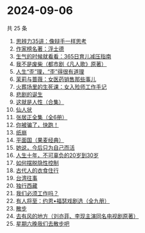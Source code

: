 # 2024-09-06

共 25 条

<!-- BEGIN WEREAD -->
<!-- 最后更新时间 2024-09-06 12:16:41 +0800 -->
1. [思辨力35讲：像辩手一样思考](https://weread.qq.com/web/bookDetail/cf132e10813ab92e9g018088)
1. [作家榜名著：浮士德](https://weread.qq.com/web/bookDetail/cb1324f0813ab7bf5g016544)
1. [生气的时候就看看：365日育儿减压指南](https://weread.qq.com/web/bookDetail/fe532360813ab928bg015847)
1. [我不是废柴（都市剧《凡人歌》原著）](https://weread.qq.com/web/bookDetail/47e32340813ab86b5g0149a7)
1. [人生“歪”理，“歪”得很有道理](https://weread.qq.com/web/bookDetail/1d432b90813ab92d8g016364)
1. [茉莉与蔷薇：女医药销售那些事儿](https://weread.qq.com/web/bookDetail/15732360813ab927dg01107f)
1. [火葬场里的生死课：女入殓师工作手记](https://weread.qq.com/web/bookDetail/efe32430813ab927dg013f4f)
1. [悲剧的诞生](https://weread.qq.com/web/bookDetail/3d532450813ab8ef1g01711b)
1. [这就是人性（合集）](https://weread.qq.com/web/bookDetail/2be32db0813ab92b5g011979)
1. [仙人状](https://weread.qq.com/web/bookDetail/78b32010813ab921dg019915)
1. [张居正全集（全6册）](https://weread.qq.com/web/bookDetail/3a8321c0813ab7839g011bd5)
1. [你被骗了，快跑！](https://weread.qq.com/web/bookDetail/d3e320b0813ab926bg0166ea)
1. [纸崩](https://weread.qq.com/web/bookDetail/702325d071fcff2f7023dee)
1. [平面国（果麦经典）](https://weread.qq.com/web/bookDetail/215328407200f6f9215a612)
1. [她说，今后只为自己而活](https://weread.qq.com/web/bookDetail/fe4325a0813ab91eag019a1a)
1. [人生十年，不可辜负的20岁到30岁](https://weread.qq.com/web/bookDetail/23132c00813ab7af8g015e43)
1. [如何摆脱隐性控制](https://weread.qq.com/web/bookDetail/5ae32f80813ab9135g018f7a)
1. [古代人的衣食住行](https://weread.qq.com/web/bookDetail/6ba32080813ab8b82g014a38)
1. [台湾往事](https://weread.qq.com/web/bookDetail/45f320105e1d1045fbdb873)
1. [独行西藏](https://weread.qq.com/web/bookDetail/6e4325f0813ab91e2g01493e)
1. [我们必须工作吗？](https://weread.qq.com/web/bookDetail/e3932d20813ab8ed8g018149)
1. [有人将至：约恩•福瑟戏剧选（全九册）](https://weread.qq.com/web/bookDetail/b4732ca0813ab8f5bg013f74)
1. [散步](https://weread.qq.com/web/bookDetail/904323b0813ab91ffg017af6)
1. [去有风的地方（刘亦菲、李现主演同名电视剧原著）](https://weread.qq.com/web/bookDetail/da732a00813ab9224g013f68)
1. [星期六晚我们去散步吧](https://weread.qq.com/web/bookDetail/d59326c0813ab7bbdg017221)
<!-- END WEREAD -->